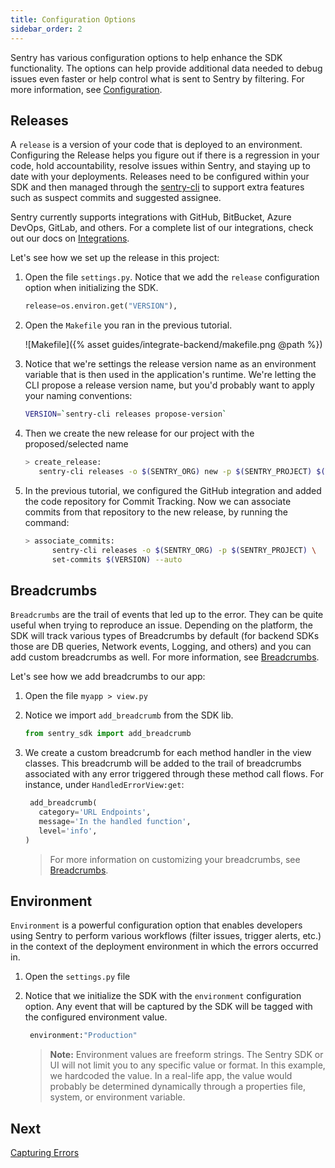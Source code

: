 ```yaml
---
title: Configuration Options
sidebar_order: 2
---
```


Sentry has various configuration options to help enhance the SDK functionality. The options can help provide additional data needed to debug issues even faster or help control what is sent to Sentry by filtering. For more information, see [Configuration](/error-reporting/configuration/?platform=python).

## Releases

A `release` is a version of your code that is deployed to an environment. Configuring the Release helps you figure out if there is a regression in your code, hold accountability, resolve issues within Sentry, and staying up to date with your deployments. Releases need to be configured within your SDK and then managed through the [sentry-cli](/cli/) to support extra features such as suspect commits and suggested assignee.

Sentry currently supports integrations with GitHub, BitBucket, Azure DevOps, GitLab, and others. For a complete list of our integrations, check out our docs on [Integrations](/workflow/integrations/global-integrations/).

Let's see how we set up the release in this project:

1. Open the file `settings.py`. Notice that we add the `release` configuration option when initializing the SDK.

   ```python
   release=os.environ.get("VERSION"),
   ```

2. Open the `Makefile` you ran in the previous tutorial.

   ![Makefile]({% asset guides/integrate-backend/makefile.png @path %})

3. Notice that we're settings the release version name as an environment variable that is then used in the application's runtime. We're letting the CLI propose a release version name, but you'd probably want to apply your naming conventions:

   ```bash
   VERSION=`sentry-cli releases propose-version`
   ```

4. Then we create the new release for our project with the proposed/selected name

   ```bash
   > create_release:
      sentry-cli releases -o $(SENTRY_ORG) new -p $(SENTRY_PROJECT) $(VERSION)
   ```

5. In the previous tutorial, we configured the GitHub integration and added the code repository for Commit Tracking. Now we can associate commits from that repository to the new release, by running the command:

   ```bash
   > associate_commits:
         sentry-cli releases -o $(SENTRY_ORG) -p $(SENTRY_PROJECT) \
         set-commits $(VERSION) --auto
   ```

## Breadcrumbs

`Breadcrumbs` are the trail of events that led up to the error. They can be quite useful when trying to reproduce an issue. Depending on the platform, the SDK will track various types of Breadcrumbs by default (for backend SDKs those are DB queries, Network events, Logging, and others) and you can add custom breadcrumbs as well. For more information, see [Breadcrumbs](/enriching-error-data/breadcrumbs/?platform=python).

Let's see how we add breadcrumbs to our app:

1. Open the file `myapp > view.py`

2. Notice we import `add_breadcrumb` from the SDK lib.

   ```python
   from sentry_sdk import add_breadcrumb
   ```

3. We create a custom breadcrumb for each method handler in the view classes. This breadcrumb will be added to the trail of breadcrumbs associated with any error triggered through these method call flows. For instance, under `HandledErrorView:get`:

   ```python
    add_breadcrumb(
      category='URL Endpoints',
      message='In the handled function',
      level='info',
   )
   ```

   > For more information on customizing your breadcrumbs, see [Breadcrumbs](/enriching-error-data/breadcrumbs/?platform=python).

## Environment

`Environment` is a powerful configuration option that enables developers using Sentry to perform various workflows (filter issues, trigger alerts, etc.) in the context of the deployment environment in which the errors occurred in.

1. Open the `settings.py` file

2. Notice that we initialize the SDK with the `environment` configuration option. Any event that will be captured by the SDK will be tagged with the configured environment value.

   ```python
    environment:"Production"
   ```

   > **Note:** Environment values are freeform strings. The Sentry SDK or UI will not limit you to any specific value or format. In this example, we hardcoded the value. In a real-life app, the value would probably be determined dynamically through a properties file, system, or environment variable.

## Next

[Capturing Errors](/guides/tutorials/integrate-backend/capturing-errors/)
